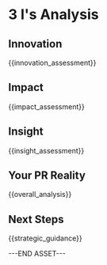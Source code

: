 # 3 I's Analysis

## Innovation
{{innovation_assessment}}

## Impact
{{impact_assessment}}

## Insight
{{insight_assessment}}

## Your PR Reality
{{overall_analysis}}

## Next Steps
{{strategic_guidance}}

---END ASSET---
